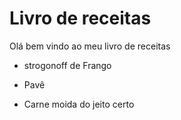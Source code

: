 # Livro de receitas

Olá bem vindo ao meu livro de receitas

 - strogonoff de Frango

 - Pavê

 - Carne moida do jeito certo
